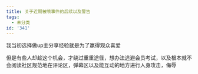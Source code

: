 ```yaml
---
title: 关于近期被喷事件的后续以及警告
tags:
  - 未分类
id: '341'
---
```


我当初选择做up主分享经验就是为了赢得观众喜爱

但是有些人却趁这个机会，才绕过重重途径，想办法逃避会员考试，以及根本就不会阅读社区规范地在评论区，弹幕区以及能互动的地方进行人身攻击，侮辱